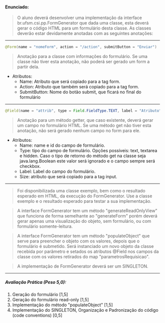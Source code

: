 #### Enunciado:

> O aluno deverá desenvolver uma implementação da interface br.ufsm.csi.pp.FormGenerator que dada uma classe, esta deverá gerar o código HTML para um formulário desta classe. As classes deverão estar devidamente anotadas com as seguintes anotações:
___
```java
@Form(name = "nomeForm", action = "/action", submitButton = "Enviar")
```
> Anotação para a classe com informações do formulário. Se uma classe não tiver esta anotação, não poderá ser gerado um form a partir dela.
- Atributos:
    - Name: Atributo que será copiado para a tag form.
    - Action: Atributo que também será copiado para a tag form.
    - SubmitButton: Nome do botão submit, que ficará no final do formulário
___
```java
@Field(name = "attrib", type = Field.FieldType.TEXT, label = "Atributo", size = 100)
```
> Anotação para um método getter, que caso existente, deverá gerar um campo no formulário HTML. Se uma método get não tiver esta anotação, não será gerado nenhum campo no form para ele.
- Atributos:
    - Name: name e id do campo de formulário.
    - Type: tipo do campo de formulário. Opções possíveis: text, textarea e hidden. Caso o tipo de retorno do método get na classe seja java.lang.Boolean este valor será ignorado e o campo sempre será checkbox.
    - Label: Label do campo do formulário.
    - Size: atributo que será copiado para a tag input.
___
> Foi disponibilizada uma classe exemplo, bem como o resultado esperado em HTML, da execução do FormGenerator. Use a classe exemplo e o resultado esperado para testar a sua implementação.

> A interface FormGenerator tem um método "generateReadOnlyView" que funciona de forma semelhante ao "generateForm" porém deverá gerar apenas uma visualização do objeto, sem formulário, ou com formulário somente-leitura.

> A interface FormGenerator tem um método "populateObject" que serve para preencher o objeto com os valores, depois que o formulário é submetido. Será instanciado um novo objeto da classe recebida por parâmetro e setados os atributos @Field nos campos da classe com os valores retirados do map "parametrosRequisicao".

> A implementação de FormGenerator deverá ser um SINGLETON.
___
##### Avaliação Prática (Peso 5,0):

1) Geração do formulário [1,5]
2) Geração do formulário read-only [1,5]
3) Implementação do método "populateObject" [1,5]
4) Implementação do SINGLETON, Organização e Padronização do código (code conventions) [0,5]